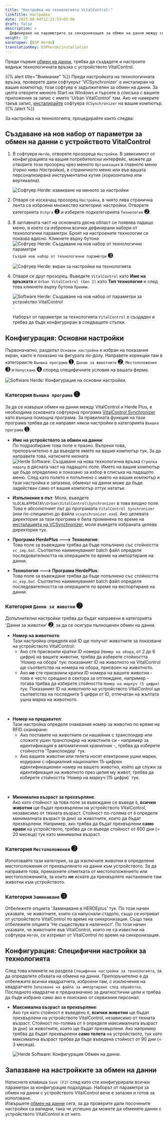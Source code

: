```yaml
---
title: "Настройка на технологията VitalControl:"
linkTitle: Настройка
date: 2023-08-04T12:21:53+02:00
draft: false
description: >
  Дефиниране на параметрите за синхронизация за обмен на данни между софтуера *Herde* и устройството VitalControl.
weight: 10
категории: [DSP Herde]
translationKey: DSPherde/installation
---
```

Преди първия [обмен на данни](../data-exchange/), трябва да създадете и настроите веднъж технологичната връзка с устройството VitalControl.

{{% alert title="Внимание" %}}
Преди настройката на технологичната връзка, проверете дали софтуерът 'VCSynchronizer' е инсталиран на вашия компютър; този софтуер е задължителен за обмен на данни. За целта отворете менюто Start на Windows и търсете в списъка с вашите приложения за запис с името 'Urban VitalControl' там. Ако не намерите такъв запис, [инсталирайте](../../vcsynchronizer/installation/) софтуера `VCSynchronizer` на вашия компютър.
{{% /alert %}}

За настройка на технологията, процедирайте както следва:

## Създаване на нов набор от параметри за обмен на данни с устройството VitalControl

1. В софтуера `Herde`, отворете прозореца `Настройки`. В зависимост от конфигурацията на вашия потребителски интерфейс, можете да отворите този прозорец чрез менюто `Организация` в главното меню (горно ниво _Настройки_), в страничното меню или във вашата персонализирана инструментална кутия (хоризонтална или вертикална).

   ![Софтуер Herde: извикване на менюто за настройки](../screenshots/settings.png "Herde: извикване на Настройки")

1. Отваря се изскачащ прозорец `Настройки`, в чиято лява странична лента са изброени множество категории: настройки. Отворете категорията `Услуга` <span style="font-size: 140%">➊</span> и изберете подкатегорията `Технология` <span style="font-size: 140%">➋</span>.

1. В заглавната част на основната дясна област се появява падащо меню, в което са изброени всички дефинирани набори от технологични параметри. Броят на настроените технологии се показва вдясно. Кликнете върху бутона ![Софтуер Herde: Създаване на нов набор от технологични параметри](/icons/new.png "Herde: Създаване на технологична връзка") `Създай нов набор от технологични параметри` <span style="font-size: 140%">➌</span>.

   ![Софтуер Herde: екран за настройки на технологията](../screenshots/settings-technology.png "Herde: Настройки за Технологията")

1. Отваря се друг прозорец. Въведете `VitalControl` като **Име на връзката** и `Urban VitalControl (Gen 2)` като **Тип технология** и след това кликнете върху бутона `Приеми`.

   ![Software Herde: Създаване на нов набор от параметри за устройство VitalControl](../screenshots/new-technology.png "Създаване на нова технология: VitalControl").

   Наборът от параметри за технологията `VitalControl` е създаден и трябва да бъде конфигуриран в следващите стъпки.

## Конфигурация: Основни настройки

Първоначално, разделът `Основни настройки` е избран на показания екран, както е показано на фигурата по-долу. Направете корекции там в категории:те `Външна програма` <span style="font-size: 140%">➊</span>, `Данни за животните` <span style="font-size: 140%">➋</span>, `Местоположения` <span style="font-size: 140%">➌</span> и `Напускане` <span style="font-size: 140%">➍</span> според специфичните условия на вашата ферма.

   ![Software Herde: Конфигурация на основни настройки](../screenshots/basic-settings.png "Технология VitalControl: Основни настройки").
   
### Категория `Външна програма` <span style="font-size: 140%">➊</span>

За да се извърши обмен на данни между VitalControl и Herde Plus, е необходима основната софтуерна програма [VitalControl Synchronizer](../../vcsynchronizer) като външна помощна програма. За правилната функция на тази програма трябва да се направят някои настройки в категорията `Външна програма` <span style="font-size: 140%">➊</span>.

- **Име на устройството за обмен на данни**:  
  По подразбиране това поле е празно. Въпреки това, препоръчително е да въведете името на вашия компютър тук. За да направите това, натиснете иконата ![Herde Software: Създаване на нова технологична връзка](/icons/arrow-down.png "Herde: Създаване на технологична връзка") `Стрелка надолу` в дясната част на падащото поле. Името на вашия компютър ще бъде определено и показано за избор в списъка на падащото меню. След като полето е попълнено с името на вашия компютър и тази настройка е запазена, обменът на данни може да бъде задействан само от вашия компютър оттук нататък.

- **Изпълнение в път**:
  Моля, въведете `%LOCALAPPDATA%\Urban\VitalControl\Synchronizer` в това входно поле. Това е абсолютният път до програмата `VitalControl Synchronizer` (или по-специално до файла `vcsynchronizer.exe`). Ако целевата директория за тази програма е била променена по време на [инсталацията на VCSynchronizer](../../vcsynchronizer/installation), моля въведете избраната целева директория тук.

- **Програма HerdePlus 🡒 Технология**:  
  Това поле за въвеждане трябва да бъде попълнено със стойността `vc_imp.bat`. Съответно наименуваният batch файл определя последователността на операциите по време на импортиране на данни.

- **Технология 🡒 Програма HerdePlus**:  
  Това поле за въвеждане трябва да бъде попълнено със стойността `vc_exp.bat`. Съответно наименуваният batch файл определя последователността на операциите по време на експортиране на данни.

### Категория `Данни за животни` <span style="font-size: 140%">➋</span>

Допълнителни настройки трябва да бъдат направени в категорията 'Данни за животни' <span style="font-size: 140%">➋</span>, за да се осигури пълноценен обмен на данни.

- **Номер на животното**:  
  Тази настройка определя кой ID ще получат животните за показване на устройството VitalControl:
  - Ако сте присвоили кратки ID номера (`Номер на обора`, от 2 до 6 цифри) на вашите животни, трябва да изберете стойността 'Номер на обора' тук: показаният ID на животното на VitalControl ще съответства на номера на обора, присвоен на животното.
  - Ако **не** сте присвоили кратки ID номера на вашите животни - това е често срещано в сектора за отглеждане, например - тогава трябва да изберете стойността `Номер на маркуч (5 цифри)` тук. Показаният ID на животното на устройството VitalControl ще съответства на последните 5 цифри от ID, отпечатан на жълтата ушна марка на животното.
  
<br>

- **Номер на предавател**:  
  Тази настройка определя очаквания номер за животно по време на RFID сканиране:  
  - Ако поставите на животните си нашийник с транспондер или сложите ушен транспондер на животните си - например за идентификация в автоматичния хранилник -, трябва да изберете стойността 'Транспондер' тук.
  - Ако вашите животни или телета носят електронни ушни марки, кодирани с официалния национален 15-цифрен идентификационен номер на вашето животно, който ще служи за идентификация на животното през целия му живот, трябва да изберете стойността 'Номер на маркуч (15 цифри)` тук.

<br>

- **Минимална възраст за прехвърляне**:  
  Ако като стойност за това поле за въвеждане се въведе `0`, **всички животни** ще бъдат прехвърлени на устройството VitalControl, независимо от тяхната възраст. Стойност по-голяма от `0` определя минималната възраст (в дни) за животните, които да бъдат прехвърлени. Например, ако трябва да бъдат прехвърлени **само крави** на устройството, трябва да се въведе стойност от 600 дни (= 20 месеца) тук като минимална възраст.

### Категория `Местоположения` <span style="font-size: 140%">➌</span>

Използвайте тази категория, за да изключите животни в определени местоположения от прехвърлянето на данни към устройството. За да направите това, премахнете отметката от местоположението или местоположенията, за които **не** искате да прехвърляте настанените там животни към устройството.

### Категория `Заминаване` <span style="font-size: 140%">➍</span>

Отбележете опцията 'Заминаване в HERDEplus' тук. По този начин указвате, че животните, които са напуснали стадото, също се изтриват от устройството VitalControl по време на синхронизация.
Също така отбележете опцията 'Не съществува в наличност'. По този начин указвате, че животните във VitalControl, които не са известни на софтуера `Herde`, се изтриват от VitalControl по време на синхронизация.

## Конфигурация: Специфични настройки за технологията

След това кликнете на раздела `Специфични настройки за технологията`, за да определите обхвата на обмена на данни. Препоръчително е да отбележите всички квадратчета, изброени там, с изключение на квадратчето `Запазване на файла за импортиране след обработка`. Последното квадратче е предназначено за диагностични цели и трябва да бъде избрано само ако е поискано от сервизния персонал.

- **Максимална възраст за прехвърляне**:  
  Ако тук като стойност е въведено `0`, **всички животни** ще бъдат прехвърлени на устройството VitalControl, независимо от тяхната възраст. Стойност по-голяма от `0` определя максималната възраст (в дни) за животните, които ще бъдат прехвърлени. Ако например трябва да бъдат прехвърлени **само телета** на устройството, тук като максимална възраст трябва да бъде въведена стойност от 90 дни (= 3 месеца).

   ![Herde Software: Конфигурация Обмен на данни](../screenshots/technology-specific-settings.png "Обмен на данни: специфични настройки").

## Запазване на настройките за обмен на данни

Натиснете клавиша `Save (F2)` след като сте конфигурирали всички параметри за конфигурация подходящо. Наборът от параметри за обмен на данни с устройството VitalControl вече е запазен и готов за използване.  
Извършете [обмен на данни](../data-exchange/) сега, за да проверите дали посочените настройки са валидни, така че успешно да можете да обменяте данни с устройството VitalControl и от него.
